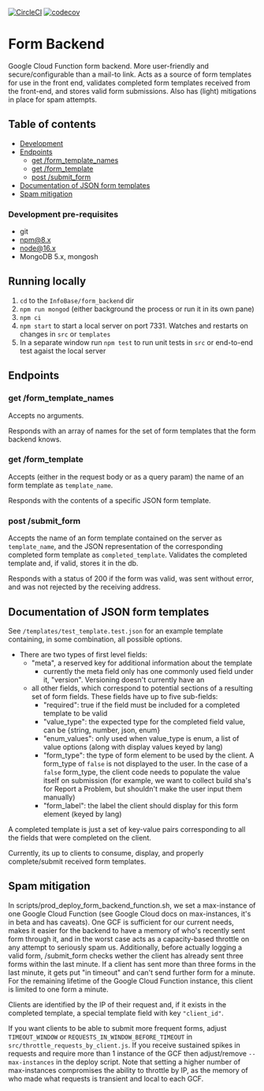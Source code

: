 [![CircleCI](https://circleci.com/gh/TBS-EACPD/infobase.svg?style=shield)](https://circleci.com/gh/TBS-EACPD/infobase) [![codecov](https://codecov.io/gh/tbs-eacpd/infobase/branch/master/graph/badge.svg?flag=form_backend)](https://app.codecov.io/gh/TBS-EACPD/infobase/)

# Form Backend

Google Cloud Function form backend. More user-friendly and secure/configurable than a mail-to link. Acts as a source of form templates for use in the front end, validates completed form templates received from the front-end, and stores valid form submissions. Also has (light) mitigations in place for spam attempts.

## Table of contents

- [Development](#Development)
- [Endpoints](#Endpoints)
  - [get /form_template_names](#get-formtemplatenames)
  - [get /form_template](#get-formtemplate)
  - [post /submit_form](#post-submitform)
- [Documentation of JSON form templates](#Documentation-of-JSON-form-templates)
- [Spam mitigation](#Spam-mitigation)

### Development pre-requisites

- git
- npm@8.x
- node@16.x
- MongoDB 5.x, mongosh

## Running locally

1. `cd` to the `InfoBase/form_backend` dir
2. `npm run mongod` (either background the process or run it in its own pane)
3. `npm ci`
4. `npm start` to start a local server on port 7331. Watches and restarts on changes in `src` or `templates`
5. In a separate window run `npm test` to run unit tests in `src` or end-to-end test agaist the local server

## Endpoints

### get /form_template_names

Accepts no arguments.

Responds with an array of names for the set of form templates that the form backend knows.

### get /form_template

Accepts (either in the request body or as a query param) the name of an form template as `template_name`.

Responds with the contents of a specific JSON form template.

### post /submit_form

Accepts the name of an form template contained on the server as `template_name`, and the JSON representation of the corresponding completed form template as `completed_template`. Validates the completed template and, if valid, stores it in the db.

Responds with a status of 200 if the form was valid, was sent without error, and was not rejected by the receiving address.

## Documentation of JSON form templates

See `/templates/test_template.test.json` for an example template containing, in some combination, all possible options.

- There are two types of first level fields:
  - "meta", a reserved key for additional information about the template
    - currently the meta field only has one commonly used field under it, "version". Versioning doesn't currently have an
  - all other fields, which correspond to potential sections of a resulting set of form fields. These fields have up to five sub-fields:
    - "required": true if the field must be included for a completed template to be valid
    - "value_type": the expected type for the completed field value, can be {string, number, json, enum}
    - "enum_values": only used when value_type is enum, a list of value options (along with display values keyed by lang)
    - "form_type": the type of form element to be used by the client. A form_type of `false` is not displayed to the user. In the case of a `false` form_type, the client code needs to populate the value itself on submission (for example, we want to collect build sha's for Report a Problem, but shouldn't make the user input them manually)
    - "form_label": the label the client should display for this form element (keyed by lang)

A completed template is just a set of key-value pairs corresponding to all the fields that were completed on the client.

Currently, its up to clients to consume, display, and properly complete/submit received form templates.

## Spam mitigation

In scripts/prod_deploy_form_backend_function.sh, we set a max-instance of one Google Cloud Function (see Google Cloud docs on max-instances, it's in beta and has caveats). One GCF is sufficient for our current needs, makes it easier for the backend to have a memory of who's recently sent form through it, and in the worst case acts as a capacity-based throttle on any attempt to seriously spam us. Additionally, before actually logging a valid form, /submit_form checks wether the client has already sent three forms within the last minute. If a client has sent more than three forms in the last minute, it gets put "in timeout" and can't send further form for a minute. For the remaining lifetime of the Google Cloud Function instance, this client is limited to one form a minute.

Clients are identified by the IP of their request and, if it exists in the completed template, a special template field with key `"client_id"`.

If you want clients to be able to submit more frequent forms, adjust `TIMEOUT_WINDOW` or `REQUESTS_IN_WINDOW_BEFORE_TIMEOUT` in `src/throttle_requests_by_client.js`. If you receive sustained spikes in requests and require more than 1 instance of the GCF then adjust/remove `--max-instances` in the deploy script. Note that setting a higher number of max-instances compromises the ability to throttle by IP, as the memory of who made what requests is transient and local to each GCF.
